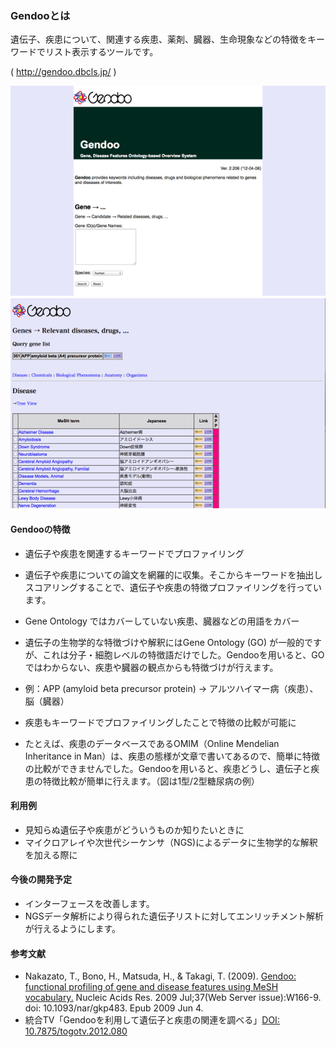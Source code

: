 ### Gendooとは

遺伝子、疾患について、関連する疾患、薬剤、臓器、生命現象などの特徴をキーワードでリスト表示するツールです。

( http://gendoo.dbcls.jp/ )

![fig-1](https://raw.githubusercontent.com/dbcls/website/master/services/images/DBCLSServices_Gendoo_fig-1_180525.png)　
![fig-2](https://raw.githubusercontent.com/dbcls/website/master/services/images/DBCLSServices_Gendoo_fig-2_180525.png)

#### Gendooの特徴

* 遺伝子や疾患を関連するキーワードでプロファイリング

* 遺伝子や疾患についての論文を網羅的に収集。そこからキーワードを抽出しスコアリングすることで、遺伝子や疾患の特徴プロファイリングを行っています。

* Gene Ontology ではカバーしていない疾患、臓器などの用語をカバー

* 遺伝子の生物学的な特徴づけや解釈にはGene Ontology (GO) が一般的ですが、これは分子・細胞レベルの特徴語だけでした。Gendooを用いると、GOではわからない、疾患や臓器の観点からも特徴づけが行えます。

* 例：APP (amyloid beta precursor protein) → アルツハイマー病（疾患）、脳（臓器）

* 疾患もキーワードでプロファイリングしたことで特徴の比較が可能に

* たとえば、疾患のデータベースであるOMIM（Online Mendelian Inheritance in Man）は、疾患の態様が文章で書いてあるので、簡単に特徴の比較ができませんでした。Gendooを用いると、疾患どうし、遺伝子と疾患の特徴比較が簡単に行えます。（図は1型/2型糖尿病の例）


#### 利用例

* 見知らぬ遺伝子や疾患がどういうものか知りたいときに
* マイクロアレイや次世代シーケンサ（NGS)によるデータに生物学的な解釈を加える際に

#### 今後の開発予定

* インターフェースを改善します。
* NGSデータ解析により得られた遺伝子リストに対してエンリッチメント解析が行えるようにします。

#### 参考文献

* Nakazato, T., Bono, H., Matsuda, H., & Takagi, T. (2009). [Gendoo: functional profiling of gene and disease features using MeSH vocabulary.](http://nar.oxfordjournals.org/content/37/suppl_2/W166.full) Nucleic Acids Res. 2009 Jul;37(Web Server issue):W166-9. doi: 10.1093/nar/gkp483. Epub 2009 Jun 4.
* 統合TV「Gendooを利用して遺伝子と疾患の関連を調べる」[DOI: 10.7875/togotv.2012.080](http://doi.org/10.7875/togotv.2012.080)
